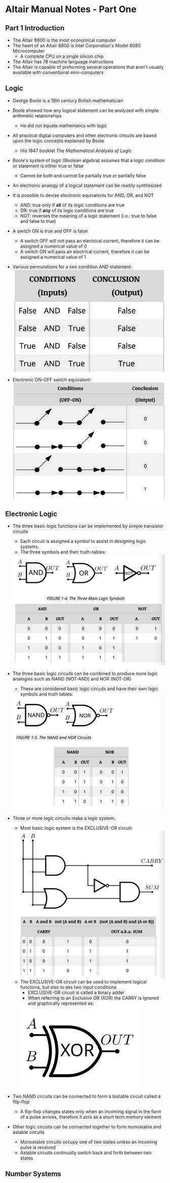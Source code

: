 # Altair Manual Notes - Part One

## Part 1 Introduction
- The Altair 8800 is the most economical computer
- The heart of an Altair 8800 is Intel Corporation's Model 8080 Microcomputer 
    - A complete CPU on a single silicon chip
- The Altair has 78 machine language instructions
- The Altair is capable of preforming several operations that aren't usually available with conventional mini-computers

## Logic
- George Boole is a 19th century British mathematician
- Boole showed how any logical statement can be analyzed with simple arithmetic relationships
    - He did not equate mathematics with logic
- All practical digital computers and other electronic circuits are based upon the logic concepts explained by Boole
    - His 1847 booklet *The Mathematical Analysis of Logic*
- Boole's system of logic (Boolean algebra) assumes that a logic condition or statement is either true or false
    - Cannot be both and cannot be partially true or partially false
- An electronic analogy of a logical statement can be readily synthesized
- It is possible to devise electronic equivalents for AND, OR, and NOT
    - AND: true only if **all** of its logic conditions are true
    - OR: true if **any** of its logic conditions are true
    - NOT: reverses the meaning of a logic statement (i.e.: true to false and false to true)
- A switch ON is true and OFF is false
    - A switch OFF will not pass an electrical current, therefore it can be assigned a numerical value of 0
    - A switch ON will pass an electrical current, therefore it can be assigned a numerical value of 1
- Various permutations for a two condition AND statement:
    <img src="Media/AND.png" alt="and statement">

- Electronic ON-OFF switch equivalent:
    <img src="Media/electrionicON-OFF.png" alt="and statement">

## Electronic Logic 
- The three basic logic functions can be implemented by simple transistor circuits 
    - Each circuit is assigned a symbol to assist in designing logic systems. 
    - The three symbols and their truth-tables: 
    <img src="Media/3andtt.png" alt="3 symbols and truth table">
- The three basic logic circuits can be combined to produce more logic analogies such as NAND (NOT-AND) and NOR (NOT-OR)
    - These are considered basic logic circuits and have their own logic symbols and truth tables:
    <img src="Media/NAND-NOR.png" alt="NAND and NOR symbols + truth tables">
- Three or more logic circuits make a logic system. 
    - Most basic logic system is the EXCLUSIVE-OR circuit: 
    <img src="Media/exclusive-or.png" alt="exclusive-or">
        
    - The EXCLUSIVE-OR circuit can be used to implement logical functions, but also to ass two input conditions
        - EXCLUSIVE-OR circuit is called a binary adder 
        - When referring to an Exclusive OR (XOR) the CARRY is ignored and graphically represented as: 
        <img src="Media/XOR.png" alt="XOR graphically">
- Two NAND circuits can be connected to form a bistable circuit called a flip-flop
    - A flip-flop changes states only when an incoming signal in the form of a pulse arrives, therefore it acts as a short term memory element
- Other logic circuits can be connected together to form monostable and astable circuits
    - Monostable circuits occupy one of two states unless an incoming pulse is received
    - Astable circuits continually switch back and forth between two states

## Number Systems